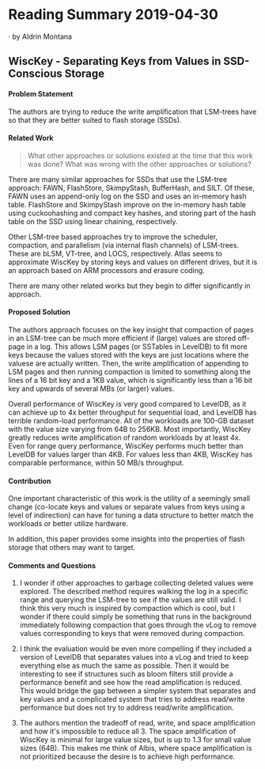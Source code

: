 # Reading Summary 2019-04-30

&middot; by Aldrin Montana

## WiscKey - Separating Keys from Values in SSD-Conscious Storage

#### Problem Statement

The authors are trying to reduce the write amplification that LSM-trees have so that they are
better suited to flash storage (SSDs).

#### Related Work
> What other approaches or solutions existed at the time that this
> work was done? What was wrong with the other approaches or solutions?

There are many similar approaches for SSDs that use the LSM-tree approach: FAWN, FlashStore,
SkimpyStash, BufferHash, and SILT. Of these, FAWN uses an append-only log on the SSD and uses
an in-memory hash table. FlashStore and SkimpyStash improve on the in-memory hash table using
cuckoohashing and compact key hashes, and storing part of the hash table on the SSD using
linear chaining, respectively.

Other LSM-tree based approaches try to improve the scheduler, compaction, and parallelism
(via internal flash channels) of LSM-trees. These are bLSM, VT-tree, and LOCS, respectively.
Atlas seems to approximate WiscKey by storing keys and values on different drives, but it is
an approach based on ARM processors and erasure coding.

There are many other related works but they begin to differ significantly in approach.

#### Proposed Solution

The authors approach focuses on the key insight that compaction of pages in an LSM-tree
can be much more efficient if (large) values are stored off-page in a log. This allows
LSM pages (or SSTables in LevelDB) to fit more keys because the values stored with the
keys are just locations where the valuese are actually written. Then, the write amplification
of appending to LSM pages and then running compaction is limited to something along the lines
of a 16 bit key and a 1KB value, which is significantly less than a 16 bit key and upwards of
several MBs (or larger) values.

Overall performance of WiscKey is very good compared to LevelDB, as it can achieve up to
4x better throughput for sequential load, and LevelDB has terrible random-load performance.
All of the workloads are 100-GB dataset with the value size varying from 64B to 256KB. Most
importantly, WiscKey greatly reduces write amplification of random workloads by at least 4x.
Even for range query performance, WiscKey performs much better than LevelDB for values larger
than 4KB. For values less than 4KB, WiscKey has comparable performance, within 50 MB/s throughput.


#### Contribution

One important characteristic of this work is the utility of a seemingly small change (co-locate
keys and values or separate values from keys using a level of indirection) can have for tuning
a data structure to better match the workloads or better utilize hardware.

In addition, this paper provides some insights into the properties of flash storage that others
may want to target.


#### Comments and Questions

1. I wonder if other approaches to garbage collecting deleted values were explored. The described
method requires walking the log in a specific range and querying the LSM-tree to see if the values
are still valid. I think this very much is inspired by compaction which is cool, but I wonder if
there could simply be something that runs in the background immediately following compaction that
goes through the vLog to remove values corresponding to keys that were removed during compaction.

2. I think the evaluation would be even more compelling if they included a version of LevelDB that
separates values into a vLog and tried to keep everything else as much the same as possible. Then
it would be interesting to see if structures such as bloom filters still provide a performance
benefit and see how the read amplification is reduced. This would bridge the gap between a simpler
system that separates and key values and a complicated system that tries to address read/write
performance but does not try to address read/write amplification.

3. The authors mention the tradeoff of read, write, and space amplification and how it's impossible
to reduce all 3. The space amplification of WiscKey is minimal for large value sizes, but is up to
1.3 for small value sizes (64B). This makes me think of Albis, where space amplification is not
prioritized because the desire is to achieve high performance.
